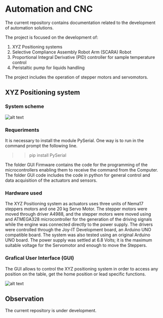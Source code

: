 
# Automation and CNC

The current repository contains documentation related to the development of automation solutions.

The project is focused on the development of:

 1) XYZ Positioning systems
 2) Selective Compliance Assembly Robot Arm (SCARA) Robot
 3) Proportional Integral Derivative (PID) controller for sample temperature control
 4) Peristaltic pump for liquids handling

The project includes the operation of stepper motors and servomotors.

## XYZ Positioning system

### System scheme

![alt text](https://github.com/renecartaya/Automation-and-CNC/blob/main/Autosampler%20I.png)

### Requeriments

It is necessary to install the module PySerial. One way is to run in the command prompt the following line.

  >> pip install PySerial

The folder GUI Firmware contains the code for the programming of the microcontrollers enabling them to receive the command from the Computer. The folder GUI code includes the code in python for general control and data acquisition of the actuators and sensors.

### Hardware used

The XYZ Positioning system as actuators uses three units of Nema17 steppers motors and one 20 kg Servo Motor. The stepper motors were moved through driver A4988, and the stepper motors were moved using and ATMEGA328 microcontroller for the generation of the driving signals while the engine was connected directly to the power supply. The drivers were controlled through the Joy-IT Development board, an Arduino UNO compatible board. The system was also tested using an original Arduino UNO board. The power supply was settled at 6.8 Volts; it is the maximum suitable voltage for the Servomotor and enough to move the Steppers. 

### Grafical User Interface (GUI)

The GUI allows to control the XYZ positioning system in order to access any position on the table, get the home position or lead specific functions.

![alt text](https://github.com/renecartaya/Automation-and-CNC/blob/main/GUI_Autosampler.png)

## Observation

The current repository is under development. 


